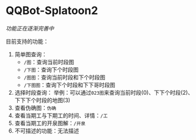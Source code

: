 # QQBot-Splatoon2

*功能正在逐渐完善中*

目前支持的功能：

1. 简单图查询：
   - `/图`：查询当前时段图
   - `/下图`：查询下个时段图
   - `/图图`：查询当前时段和下个时段图
   - `/下图图`：查询下个时段和下下哥时段图
2. 选择时段查询： 举例：可以通过`023图`来查询当前时段(0)、下下个时段(2)、下下下个时段的地图(3)
3. 查看伪确图：`伪确`
4. 查看当期工与下期工的时间、详情：`/工`
5. 查看当期工的开泉图解：`/开泉`
6. 不可描述的功能：无法描述


